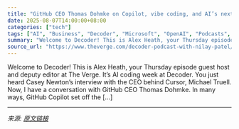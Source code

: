 ```yaml
---
title: "GitHub CEO Thomas Dohmke on Copilot, vibe coding, and AI’s next chapter"
date: 2025-08-07T14:00:00+08:00
categories: ["tech"]
tags: ["AI", "Business", "Decoder", "Microsoft", "OpenAI", "Podcasts", "Tech"]
summary: "Welcome to Decoder! This is Alex Heath, your Thursday episode guest host and deputy editor at The Verge. It’s AI coding week at Decoder. You just heard Casey Newton’s interview with the CEO behind Cur"
source_url: "https://www.theverge.com/decoder-podcast-with-nilay-patel/720075/github-ceo-thomas-dohmke-ai-coding-copilot-openai-interview"
---
```


Welcome to Decoder! This is Alex Heath, your Thursday episode guest host and deputy editor at The Verge. It’s AI coding week at Decoder. You just heard Casey Newton’s interview with the CEO behind Cursor, Michael Truell. Now, I have a conversation with GitHub CEO Thomas Dohmke. In many ways, GitHub Copilot set off the [&#8230;]

---

*来源: [原文链接](https://www.theverge.com/decoder-podcast-with-nilay-patel/720075/github-ceo-thomas-dohmke-ai-coding-copilot-openai-interview)*
